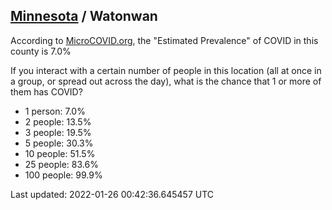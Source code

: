 
## [Minnesota](/united-states/minnesota) / Watonwan

According to [MicroCOVID.org](http://microcovid.org),
the "Estimated Prevalence" of COVID in this county is 7.0%

If you interact with a certain number of people in this location
(all at once in a group, or spread out across the day), what is the chance that
1 or more of them has COVID?

- 1 person: 7.0%
- 2 people: 13.5%
- 3 people: 19.5%
- 5 people: 30.3%
- 10 people: 51.5%
- 25 people: 83.6%
- 100 people: 99.9%

Last updated: 2022-01-26 00:42:36.645457 UTC
